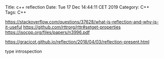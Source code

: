 Title: c++ reflection
Date: Tue 17 Dec 14:44:11 CET 2019
Category: C++
Tags: C++

https://stackoverflow.com/questions/37628/what-is-reflection-and-why-is-it-useful
https://github.com/rttrorg/rttr#setget-properties
https://isocpp.org/files/papers/n3996.pdf

https://gracicot.github.io/reflection/2018/04/03/reflection-present.html

type introspection
